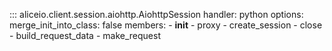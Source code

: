 ::: aliceio.client.session.aiohttp.AiohttpSession
    handler: python
    options:
      merge_init_into_class: false
      members:
        - __init__
        - proxy
        - create_session
        - close
        - build_request_data
        - make_request
